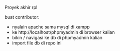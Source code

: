 Proyek akhir rpl

buat contributor:
- nyalain apache sama mysql di xampp
- ke http://localhost/phpmyadmin di browser kalian
- bikin / navigasi ke db di phpmyadmin kalian
- import file db di repo ini
